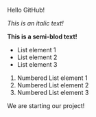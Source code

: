Hello GitHub!

*This is an italic text!*

**This is a semi-blod text!**

* List element 1
* List element 2
* List element 3

1. Numbered List element 1
2. Numbered List element 2
3. Numbered List element 3

We are starting our project!